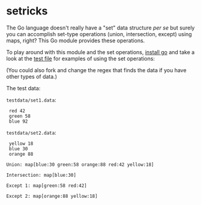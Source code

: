 # setricks
The Go language doesn't really have a "set" data structure _per se_ but surely you can accomplish set-type operations (union, intersection, except) using maps, right? This Go module provides these operations.

To play around with this module and the set operations, [install go](https://medium.com/@dirk.avery/install-git-and-go-on-macos-8c0503028814) and take a look at the [test file](https://github.com/YakDriver/setricks/blob/master/setricks_test.go) for examples of using the set operations:

(You could also fork and change the regex that finds the data if you have other types of data.)

The test data:

`testdata/set1.data`:

```
 red 42
 green 58
 blue 92
```

`testdata/set2.data`:

```
 yellow 18
 blue 30
 orange 88
```

```
Union: map[blue:30 green:58 orange:88 red:42 yellow:18]

Intersection: map[blue:30]

Except 1: map[green:58 red:42]

Except 2: map[orange:88 yellow:18]
```
